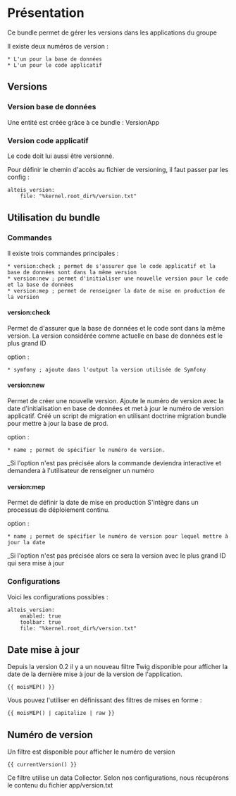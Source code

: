 # Présentation

Ce bundle permet de gérer les versions dans les applications du groupe

Il existe deux numéros de version : 

    * L'un pour la base de données
    * L'un pour le code applicatif

## Versions

### Version base de données

Une entité est créée grâce à ce bundle : VersionApp

### Version code applicatif

Le code doit lui aussi être versionné. 

Pour définir le chemin d'accès au fichier de versioning, il faut passer par les config :

    alteis_version:
        file: "%kernel.root_dir%/version.txt"

## Utilisation du bundle

### Commandes 

Il existe trois commandes principales :

    * version:check ; permet de s'assurer que le code applicatif et la base de données sont dans la même version
    * version:new ; permet d'initialiser une nouvelle version pour le code et la base de données
    * version:mep ; permet de renseigner la date de mise en production de la version


#### version:check

Permet de d'assurer que la base de données et le code sont dans la même version. 
La version considérée comme actuelle en base de données est le plus grand ID

option : 
    
    * symfony ; ajoute dans l'output la version utilisée de Symfony
    
#### version:new

Permet de créer une nouvelle version.
Ajoute le numéro de version avec la date d'initialisation en base de données et met à jour le numéro de version applicatif.
Créé un script de migration en utilisant doctrine migration bundle pour mettre à jour la base de prod.

option : 
    
    * name ; permet de spécifier le numéro de version.
    
_Si l'option n'est pas précisée alors la commande deviendra interactive et demandera à l'utilisateur de renseigner un numéro
    
#### version:mep

Permet de définir la date de mise en production
S'intègre dans un processus de déploiement continu. 

option : 
    
    * name ; permet de spécifier le numéro de version pour lequel mettre à jour la date
    
_Si l'option n'est pas précisée alors ce sera la version avec le plus grand ID qui sera mise à jour


### Configurations

Voici les configurations possibles : 

    alteis_version:
        enabled: true
        toolbar: true
        file: "%kernel.root_dir%/version.txt"

## Date mise à jour 

Depuis la version 0.2 il y a un nouveau filtre Twig disponible pour afficher la date de la dernière mise à jour de la version de l'application.

    {{ moisMEP() }}
    
Vous pouvez l'utiliser en définissant des filtres de mises en forme : 

    {{ moisMEP() | capitalize | raw }}
    
## Numéro de version

Un filtre est disponible pour afficher le numéro de version

    {{ currentVersion() }}
    
Ce filtre utilise un data Collector. Selon nos configurations, nous récupérons le contenu du fichier app/version.txt
    